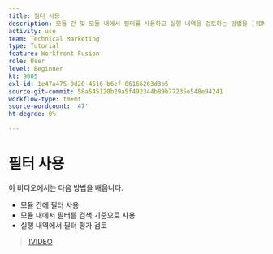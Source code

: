 ```yaml
---
title: 필터 사용
description: 모듈 간 및 모듈 내에서 필터를 사용하고 실행 내역을 검토하는 방법을 [!DNL Adobe Workfront Fusion].
activity: use
team: Technical Marketing
type: Tutorial
feature: Workfront Fusion
role: User
level: Beginner
kt: 9005
exl-id: 1e47a475-0d20-4516-b6ef-86166263d3b5
source-git-commit: 58a545120b29a5f492344b89b77235e548e94241
workflow-type: tm+mt
source-wordcount: '47'
ht-degree: 0%

---
```


# 필터 사용

이 비디오에서는 다음 방법을 배웁니다.

* 모듈 간에 필터 사용
* 모듈 내에서 필터를 검색 기준으로 사용
* 실행 내역에서 필터 평가 검토

>[!VIDEO](https://video.tv.adobe.com/v/335265/?quality=12)
